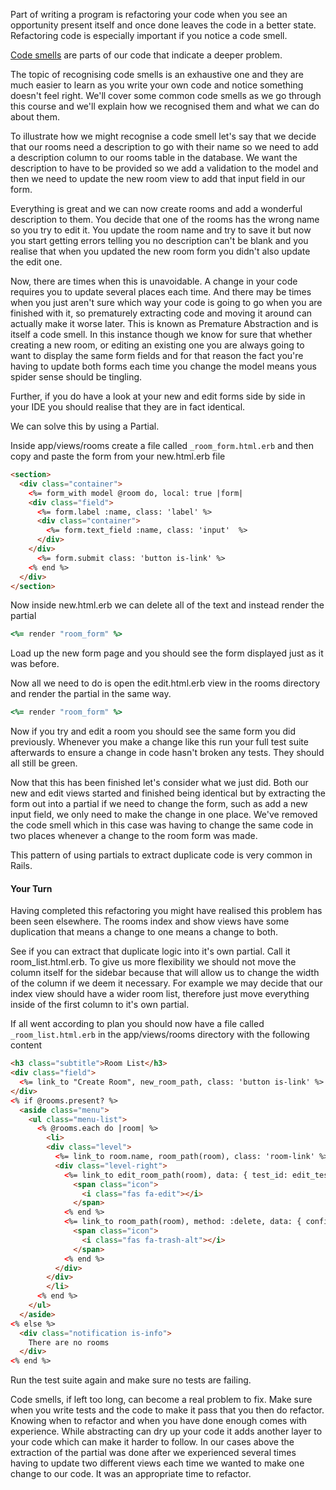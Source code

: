 Part of writing a program is refactoring your code when you see an opportunity present itself and once done leaves the code in a better state. Refactoring code is especially important if you notice a code smell.

[Code smells](https://en.wikipedia.org/wiki/Code_smell) are parts of our code that indicate a deeper problem.

The topic of recognising code smells is an exhaustive one and they are much easier to learn as you write your own code and notice something doesn't feel right. We'll cover some common code smells as we go through this course and we'll explain how we recognised them and what we can do about them.

To illustrate how we might recognise a code smell let's say that we decide that our rooms need a description to go with their name so we need to add a description column to our rooms table in the database. We want the description to have to be provided so we add a validation to the model and then we need to update the new room view to add that input field in our form.

Everything is great and we can now create rooms and add a wonderful description to them. You decide that one of the rooms has the wrong name so you try to edit it. You update the room name and try to save it but now you start getting errors telling you no description can't be blank and you realise that when you updated the new room form you didn't also update the edit one.

Now, there are times when this is unavoidable. A change in your code requires you to update several places each time. And there may be times when you just aren't sure which way your code is going to go when you are finished with it, so prematurely extracting code and moving it around can actually make it worse later. This is known as Premature Abstraction and is itself a code smell. In this instance though we know for sure that whether creating a new room, or editing an existing one you are always going to want to display the same form fields and for that reason the fact you're having to update both forms each time you change the model means yous spider sense should be tingling.

Further, if you do have a look at your new and edit forms side by side in your IDE you should realise that they are in fact identical.

We can solve this by using a Partial.

Inside app/views/rooms create a file called `_room_form.html.erb` and then copy and paste the form from your new.html.erb file

```html
<section>
  <div class="container">
    <%= form_with model @room do, local: true |form|
    <div class="field">
      <%= form.label :name, class: 'label' %>
      <div class="container">
        <%= form.text_field :name, class: 'input'  %>
      </div>
    </div>
      <%= form.submit class: 'button is-link' %>
    <% end %>
  </div>
</section>
```

Now inside new.html.erb we can delete all of the text and instead render the partial

```ruby
<%= render "room_form" %>
```

Load up the new form page and you should see the form displayed just as it was before.

Now all we need to do is open the edit.html.erb view in the rooms directory and render the partial in the same way.

```ruby
<%= render "room_form" %>
```

Now if you try and edit a room you should see the same form you did previously. Whenever you make a change like this run your full test suite afterwards to ensure a change in code hasn't broken any tests. They should all still be green.

Now that this has been finished let's consider what we just did. Both our new and edit views started and finished being identical but by extracting the form out into a partial if we need to change the form, such as add a new input field, we only need to make the change in one place. We've removed the code smell which in this case was having to change the same code in two places whenever a change to the room form was made.

This pattern of using partials to extract duplicate code is very common in Rails.

#### Your Turn

Having completed this refactoring you might have realised this problem has been seen elsewhere. The rooms index and show views have some duplication that means a change to one means a change to both.

See if you can extract that duplicate logic into it's own partial. Call it room_list.html.erb. To give us more flexibility we should not move the column itself for the sidebar because that will allow us to change the width of the column if we deem it necessary. For example we may decide that our index view should have a wider room list, therefore just move everything inside of the first column to it's own partial.

If all went according to plan you should now have a file called `_room_list.html.erb` in the app/views/rooms directory with the following content

```html
<h3 class="subtitle">Room List</h3>
<div class="field">
  <%= link_to "Create Room", new_room_path, class: 'button is-link' %>
</div>
<% if @rooms.present? %>
  <aside class="menu">
    <ul class="menu-list">
      <% @rooms.each do |room| %>
        <li>
        <div class="level">
          <%= link_to room.name, room_path(room), class: 'room-link' %>
          <div class="level-right">
            <%= link_to edit_room_path(room), data: { test_id: edit_test_attribute(room.name) } do %>
              <span class="icon">
                <i class="fas fa-edit"></i>
              </span>
            <% end %>
            <%= link_to room_path(room), method: :delete, data: { confirm: "Are you sure you want to delete this room" } do %>
              <span class="icon">
                <i class="fas fa-trash-alt"></i>
              </span>
            <% end %>
          </div>
        </div>
        </li>
      <% end %>
    </ul>
  </aside>
<% else %>
  <div class="notification is-info">
    There are no rooms
  </div>
<% end %>
```

Run the test suite again and make sure no tests are failing.

Code smells, if left too long, can become a real problem to fix. Make sure when you write tests and the code to make it pass that you then do refactor. Knowing when to refactor and when you have done enough comes with experience. While abstracting can dry up your code it adds another layer to your code which can make it harder to follow. In our cases above the extraction of the partial was done after we experienced several times having to update two different views each time we wanted to make one change to our code. It was an appropriate time to refactor.
